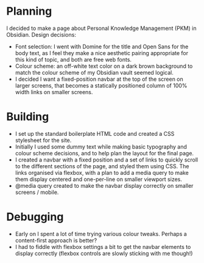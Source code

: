 # Planning
I decided to make a page about Personal Knowledge Management (PKM) in Obsidian.
Design decisions:
- Font selection: I went with Domine for the title and Open Sans for the body text, as I feel they make a nice aesthetic pairing appropriate for this kind of topic, and both are free web fonts.
- Colour scheme: an off-white text color on a dark brown background to match the colour scheme of my Obsidian vault seemed logical.
- I decided I want a fixed-position navbar at the top of the screen on larger screens, that becomes a statically positioned column of 100% width links on smaller screens.
# Building
- I set up the standard boilerplate HTML code and created a CSS stylesheet for the site.
- Initially I used some dummy text while making basic typography and colour scheme decisions, and to help plan the layout for the final page.
- I created a navbar with a fixed position and a set of links to quickly scroll to the different sections of the page, and styled them using CSS. The links organised via flexbox, with a plan to add a media query to make them display centered and one-per-line on smaller viewport sizes.
- @media query created to make the navbar display correctly on smaller screens / mobile.
# Debugging
- Early on I spent a lot of time trying various colour tweaks. Perhaps a content-first approach is better?
- I had to fiddle with flexbox settings a bit to get the navbar elements to display correctly (flexbox controls are slowly sticking with me though!)